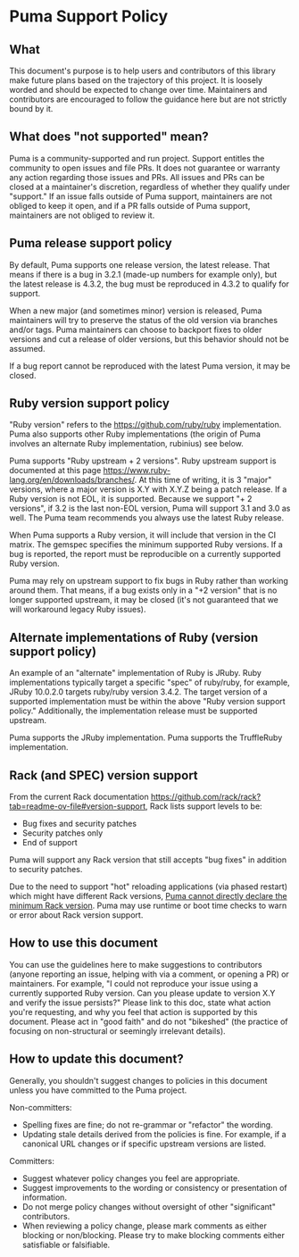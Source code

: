 # Puma Support Policy

## What

This document's purpose is to help users and contributors of this library make future plans based on the trajectory of this project. It is loosely worded and should be expected to change over time. Maintainers and contributors are encouraged to follow the guidance here but are not strictly bound by it.

## What does "not supported" mean?

Puma is a community-supported and run project. Support entitles the community to open issues and file PRs. It does not guarantee or warranty any action regarding those issues and PRs. All issues and PRs can be closed at a maintainer's discretion, regardless of whether they qualify under "support." If an issue falls outside of Puma support, maintainers are not obliged to keep it open, and if a PR falls outside of Puma support, maintainers are not obliged to review it.

## Puma release support policy

By default, Puma supports one release version, the latest release. That means if there is a bug in 3.2.1 (made-up numbers for example only), but the latest release is 4.3.2, the bug must be reproduced in 4.3.2 to qualify for support.

When a new major (and sometimes minor) version is released, Puma maintainers will try to preserve the status of the old version via branches and/or tags. Puma maintainers can choose to backport fixes to older versions and cut a release of older versions, but this behavior should not be assumed.

If a bug report cannot be reproduced with the latest Puma version, it may be closed.

## Ruby version support policy

 "Ruby version" refers to the https://github.com/ruby/ruby implementation. Puma also supports other Ruby implementations (the origin of Puma involves an alternate Ruby implementation, rubinius) see below.

Puma supports "Ruby upstream + 2 versions". Ruby upstream support is documented at this page https://www.ruby-lang.org/en/downloads/branches/. At this time of writing, it is 3 "major" versions, where a major version is X.Y with X.Y.Z being a patch release. If a Ruby version is not EOL, it is supported. Because we support "+ 2 versions", if 3.2 is the last non-EOL version, Puma will support 3.1 and 3.0 as well. The Puma team recommends you always use the latest Ruby release.

When Puma supports a Ruby version, it will include that version in the CI matrix. The gemspec specifies the minimum supported Ruby versions. If a bug is reported, the report must be reproducible on a currently supported Ruby version.

Puma may rely on upstream support to fix bugs in Ruby rather than working around them. That means, if a bug exists only in a "+2 version" that is no longer supported upstream, it may be closed (it's not guaranteed that we will workaround legacy Ruby issues).

## Alternate implementations of Ruby (version support policy)

An example of an "alternate" implementation of Ruby is JRuby. Ruby implementations typically target a specific "spec" of ruby/ruby, for example, JRuby 10.0.2.0 targets ruby/ruby version 3.4.2. The target version of a supported implementation must be within the above "Ruby version support policy." Additionally, the implementation release must be supported upstream.

Puma supports the JRuby implementation. Puma supports the TruffleRuby implementation.

## Rack (and SPEC) version support

From the current Rack documentation https://github.com/rack/rack?tab=readme-ov-file#version-support, Rack lists support levels to be:

- Bug fixes and security patches
- Security patches only
- End of support

Puma will support any Rack version that still accepts "bug fixes" in addition to security patches.

Due to the need to support "hot" reloading applications (via phased restart) which might have different Rack versions, [Puma cannot directly declare the minimum Rack version](https://github.com/puma/puma/commit/537bc21593182cd9c4c0079a3936d05b1f91fe14). Puma may use runtime or boot time checks to warn or error about Rack version support.

## How to use this document

You can use the guidelines here to make suggestions to contributors (anyone reporting an issue, helping with via a comment, or opening a PR) or maintainers. For example, "I could not reproduce your issue using a currently supported Ruby version. Can you please update to version X.Y and verify the issue persists?" Please link to this doc, state what action you're requesting, and why you feel that action is supported by this document. Please act in "good faith" and do not "bikeshed" (the practice of focusing on non-structural or seemingly irrelevant details).

## How to update this document?

Generally, you shouldn't suggest changes to policies in this document unless you have committed to the Puma project.

Non-committers:

- Spelling fixes are fine; do not re-grammar or "refactor" the wording.
- Updating stale details derived from the policies is fine. For example, if a canonical URL changes or if specific upstream versions are listed.

Committers:

- Suggest whatever policy changes you feel are appropriate.
- Suggest improvements to the wording or consistency or presentation of information.
- Do not merge policy changes without oversight of other "significant" contributors.
- When reviewing a policy change, please mark comments as either blocking or non/blocking. Please try to make blocking comments either satisfiable or falsifiable.

